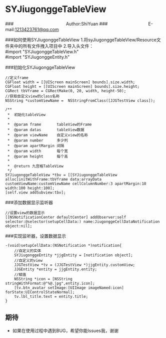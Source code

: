 SYJiugonggeTableView
===========================

###　　　　　　　　　　　　Author:ShiYuan
###　　　　　　　　　 E-mail:1213423761@qq.com

###如何使用SYJiugonggeTableView
1.将syJiugonggeTableView/Resource文件夹中的所有文件拽入项目中 
2.导入头文件：  
 #import "SYJiugonggeTableView.h"  
 #import "SYJiugonggeEntity.h"  
  
###初始化SYJiugonggeTableView
```objc
//定义frame
CGFloat width = [[UIScreen mainScreen] bounds].size.width;
CGFloat height = [[UIScreen mainScreen] bounds].size.height;
CGRect tbVframe = CGRectMake(0, 20, width, height-50);
//获取自定义view的class名称
NSString *customViewName =  NSStringFromClass([JJGTestView class]);  

/**
 *  初始化tableView
 *
 *  @param frame       tableView的Frame
 *  @param datas       tableView数据
 *  @param viewName    自定义view的名称
 *  @param number      多少列
 *  @param apartMargin 间隔
 *  @param width       每个宽
 *  @param height      每个高
 *
 *  @return 九宫格TableView
 */
SYJiugonggeTableView *tbv = [[SYJiugonggeTableView alloc]initWithFrame:tbVframe data:arrayData 
customViewName:customViewName cellColumnNumber:3 apartMargin:10 width:100 height:100];
[self.view addSubview:tbv];
```
###添加数据显示监听器
```objc
//设置view的数据显示
[[NSNotificationCenter defaultCenter] addObserver:self 
selector:@selector(setupCellData:) name:JiugonggeCellDataNotification object:nil];
```

###实现监听器，设置数据显示
```objc
-(void)setupCellData:(NSNotification *)notification{
    //自定义的实体
    SYJiugonggeEntity *jjgEntity = [notification object];
    //自定义的view
    JJGTestView *tv = (JJGTestView *)jjgEntity.customView;
    JJGEntity *entity = jjgEntity.entity;
    //赋值
    NSString *icon = [NSString stringWithFormat:@"%@.jpg",entity.icon];
    [tv.btn_avatar setImage:[UIImage imageNamed:icon] forState:UIControlStateNormal];
    tv.lbl_title.text = entity.title;
}
```

## 期待
* 如果在使用过程中遇到BUG，希望你能Issues我，谢谢

